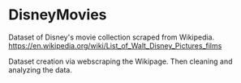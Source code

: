 # DisneyMovies
Dataset of Disney's movie collection scraped from Wikipedia.
https://en.wikipedia.org/wiki/List_of_Walt_Disney_Pictures_films

Dataset creation via webscraping the Wikipage. Then cleaning and analyzing the data.
